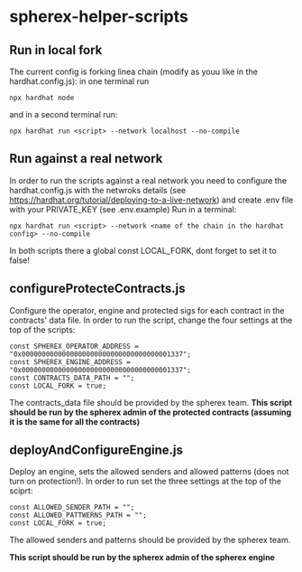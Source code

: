 # spherex-helper-scripts

## Run in local fork
The current config is forking linea chain (modify as youu like in the hardhat.config.js):
in one terminal run 
```
npx hardhat node
```
and in a second terminal run:
```
npx hardhat run <script> --network localhost --no-compile
```

## Run against a real network
In order to run the scripts against a real network you need to configure the hardhat.config.js with the netwroks details (see https://hardhat.org/tutorial/deploying-to-a-live-network)   and create .env file with your PRIVATE_KEY (see .env.example)
Run in a terminal:
```
npx hardhat run <script> --network <name of the chain in the hardhat config> --no-compile
```
In both scripts there a global const LOCAL_FORK, dont forget to set it to false!

## configureProtecteContracts.js
Configure the operator, engine and protected sigs for each contract in the contracts' data file.
In order to run the script, change the four settings at the top of the scripts:
```
const SPHEREX_OPERATOR_ADDRESS = "0x0000000000000000000000000000000000001337";
const SPHEREX_ENGINE_ADDRESS = "0x0000000000000000000000000000000000001337";
const CONTRACTS_DATA_PATH = "";
const LOCAL_FORK = true;
```
The contracts_data file should be provided by the spherex team.
**This script should be run by the spherex admin of the protected contracts (assuming it is the same for all the contracts)** 


## deployAndConfigureEngine.js
Deploy an engine, sets the allowed senders and allowed patterns (does not turn on protection!).
In order to run set the three settings at the top of the sciprt:
```
const ALLOWED_SENDER_PATH = "";
const ALLOWED_PATTWERNS_PATH = "";
const LOCAL_FORK = true;
```
The allowed senders and patterns should be provided by the spherex team.

**This script should be run by the spherex admin of the spherex engine** 